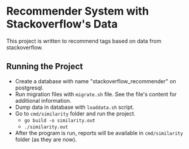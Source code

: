 # Recommender System with Stackoverflow's Data

This project is written to recommend tags based on data from stackoverflow.

## Running the Project

- Create a database with name "stackoverflow\_recommender" on postgresql.
- Run migration files with `migrate.sh` file. See the file's content for additional information.
- Dump data in database with `loaddata.sh` script.
- Go to `cmd/similarity` folder and run the project.
  - `go build -o similarity.out`
  - `./similarity.out`
- After the program is run, reports will be available in `cmd/similarity` folder (as they are now).
